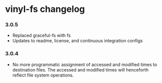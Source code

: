# vinyl-fs changelog

### 3.0.5
* Replaced graceful-fs with fs
* Updates to readme, license, and continuous integration configs

### 3.0.4
* No more programmatic assignment of accessed and modified times to destination 
  files. The accessed and modified times will henceforth reflect file system 
  operations.
